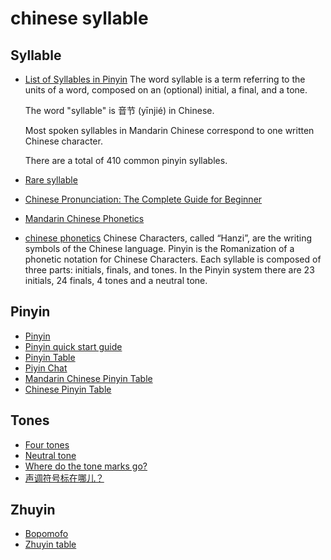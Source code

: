 # chinese syllable



## Syllable

* [List of Syllables in Pinyin](https://resources.allsetlearning.com/chinese/pronunciation/syllable)
  The word syllable is a term referring to the units of a word, composed on an (optional) initial, a final, and a tone.

  The word "syllable" is 音节 (yīnjié) in Chinese.

  Most spoken syllables in Mandarin Chinese correspond to one written Chinese character.

  There are a total of 410 common pinyin syllables.

  

* [Rare syllable](https://resources.allsetlearning.com/chinese/pronunciation/Rare_syllable)

* [Chinese Pronunciation: The Complete Guide for Beginner](https://www.digmandarin.com/chinese-pronunciation-guide.html)

* [Mandarin Chinese Phonetics](http://www.zein.se/patrick/chinen8p.html)

* [chinese phonetics](https://www.easymandarin.cn/online-chinese-lessons/chinese-phonetics/)
  Chinese Characters, called “Hanzi”, are the writing symbols of the Chinese language.
  Pinyin is the Romanization of a phonetic notation for Chinese Characters.
  Each syllable is composed of three parts: initials, finals, and tones.
  In the Pinyin system there are 23 initials, 24 finals, 4 tones and a neutral tone.

  

## Pinyin
* [Pinyin](https://en.wikipedia.org/wiki/Pinyin)
* [Pinyin quick start guide](https://resources.allsetlearning.com/chinese/pronunciation/Pinyin_quick_start_guide)
* [Pinyin Table](https://en.wikipedia.org/wiki/Pinyin_table)
* [Piyin Chat](https://resources.allsetlearning.com/chinese/pronunciation/Pinyin_chart)
* [Mandarin Chinese Pinyin Table](https://www.archchinese.com/chinese_pinyin.html)
* [Chinese Pinyin Table ](http://www.quickmandarin.com/chinesepinyintable/)



## Tones
* [Four tones](https://resources.allsetlearning.com/chinese/pronunciation/Four_tones)
* [Neutral tone](https://resources.allsetlearning.com/chinese/pronunciation/Neutral_tone)
* [Where do the tone marks go?](http://www.pinyin.info/rules/where.html)
* [声调符号标在哪儿？](http://www.hwjyw.com/resource/content/2010/06/04/8183.shtml)



## Zhuyin

* [Bopomofo](https://en.wikipedia.org/wiki/Bopomofo)
* [Zhuyin table](https://en.wikipedia.org/wiki/Zhuyin_table)